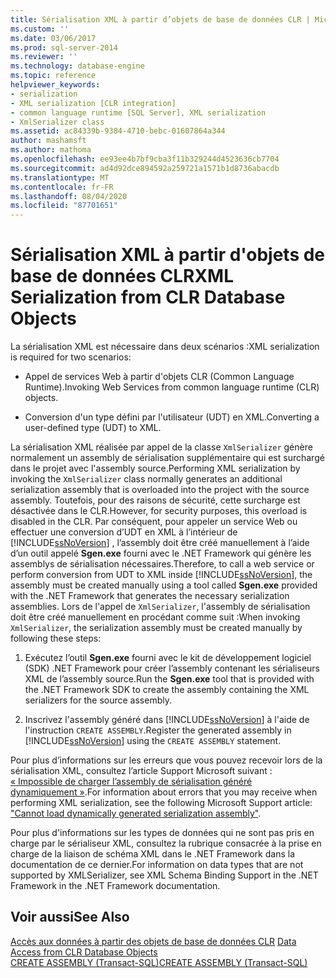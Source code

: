 ```yaml
---
title: Sérialisation XML à partir d’objets de base de données CLR | Microsoft Docs
ms.custom: ''
ms.date: 03/06/2017
ms.prod: sql-server-2014
ms.reviewer: ''
ms.technology: database-engine
ms.topic: reference
helpviewer_keywords:
- serialization
- XML serialization [CLR integration]
- common language runtime [SQL Server], XML serialization
- XmlSerializer class
ms.assetid: ac84339b-9384-4710-bebc-01607864a344
author: mashamsft
ms.author: mathoma
ms.openlocfilehash: ee93ee4b7bf9cba3f11b329244d4523636cb7704
ms.sourcegitcommit: ad4d92dce894592a259721a1571b1d8736abacdb
ms.translationtype: MT
ms.contentlocale: fr-FR
ms.lasthandoff: 08/04/2020
ms.locfileid: "87701651"
---
```

# <a name="xml-serialization-from-clr-database-objects"></a><span data-ttu-id="9a244-102">Sérialisation XML à partir d'objets de base de données CLR</span><span class="sxs-lookup"><span data-stu-id="9a244-102">XML Serialization from CLR Database Objects</span></span>
  <span data-ttu-id="9a244-103">La sérialisation XML est nécessaire dans deux scénarios :</span><span class="sxs-lookup"><span data-stu-id="9a244-103">XML serialization is required for two scenarios:</span></span>  
  
-   <span data-ttu-id="9a244-104">Appel de services Web à partir d'objets CLR (Common Language Runtime).</span><span class="sxs-lookup"><span data-stu-id="9a244-104">Invoking Web Services from common language runtime (CLR) objects.</span></span>  
  
-   <span data-ttu-id="9a244-105">Conversion d'un type défini par l'utilisateur (UDT) en XML.</span><span class="sxs-lookup"><span data-stu-id="9a244-105">Converting a user-defined type (UDT) to XML.</span></span>  
  
 <span data-ttu-id="9a244-106">La sérialisation XML réalisée par appel de la classe `XmlSerializer` génère normalement un assembly de sérialisation supplémentaire qui est surchargé dans le projet avec l'assembly source.</span><span class="sxs-lookup"><span data-stu-id="9a244-106">Performing XML serialization by invoking the `XmlSerializer` class normally generates an additional serialization assembly that is overloaded into the project with the source assembly.</span></span> <span data-ttu-id="9a244-107">Toutefois, pour des raisons de sécurité, cette surcharge est désactivée dans le CLR.</span><span class="sxs-lookup"><span data-stu-id="9a244-107">However, for security purposes, this overload is disabled in the CLR.</span></span> <span data-ttu-id="9a244-108">Par conséquent, pour appeler un service Web ou effectuer une conversion d’UDT en XML à l’intérieur de [!INCLUDE[ssNoVersion](../../includes/ssnoversion-md.md)] , l’assembly doit être créé manuellement à l’aide d’un outil appelé **Sgen.exe** fourni avec le .NET Framework qui génère les assemblys de sérialisation nécessaires.</span><span class="sxs-lookup"><span data-stu-id="9a244-108">Therefore, to call a web service or perform conversion from UDT to XML inside [!INCLUDE[ssNoVersion](../../includes/ssnoversion-md.md)], the assembly must be created manually using a tool called **Sgen.exe** provided with the .NET Framework that generates the necessary serialization assemblies.</span></span> <span data-ttu-id="9a244-109">Lors de l'appel de `XmlSerializer`, l'assembly de sérialisation doit être créé manuellement en procédant comme suit :</span><span class="sxs-lookup"><span data-stu-id="9a244-109">When invoking `XmlSerializer`, the serialization assembly must be created manually by following these steps:</span></span>  
  
1.  <span data-ttu-id="9a244-110">Exécutez l’outil **Sgen.exe** fourni avec le kit de développement logiciel (SDK) .NET Framework pour créer l’assembly contenant les sérialiseurs XML de l’assembly source.</span><span class="sxs-lookup"><span data-stu-id="9a244-110">Run the **Sgen.exe** tool that is provided with the .NET Framework SDK to create the assembly containing the XML serializers for the source assembly.</span></span>  
  
2.  <span data-ttu-id="9a244-111">Inscrivez l'assembly généré dans [!INCLUDE[ssNoVersion](../../includes/ssnoversion-md.md)] à l'aide de l'instruction `CREATE ASSEMBLY`.</span><span class="sxs-lookup"><span data-stu-id="9a244-111">Register the generated assembly in [!INCLUDE[ssNoVersion](../../includes/ssnoversion-md.md)] using the `CREATE ASSEMBLY` statement.</span></span>  
  
 <span data-ttu-id="9a244-112">Pour plus d’informations sur les erreurs que vous pouvez recevoir lors de la sérialisation XML, consultez l’article Support Microsoft suivant : [« Impossible de charger l’assembly de sérialisation généré dynamiquement »](https://support.microsoft.com/kb/913668).</span><span class="sxs-lookup"><span data-stu-id="9a244-112">For information about errors that you may receive when performing XML serialization, see the following Microsoft Support article: ["Cannot load dynamically generated serialization assembly"](https://support.microsoft.com/kb/913668).</span></span>  
  
 <span data-ttu-id="9a244-113">Pour plus d'informations sur les types de données qui ne sont pas pris en charge par le sérialiseur XML, consultez la rubrique consacrée à la prise en charge de la liaison de schéma XML dans le .NET Framework dans la documentation de ce dernier.</span><span class="sxs-lookup"><span data-stu-id="9a244-113">For information on data types that are not supported by XMLSerializer, see XML Schema Binding Support in the .NET Framework in the .NET Framework documentation.</span></span>  
  
## <a name="see-also"></a><span data-ttu-id="9a244-114">Voir aussi</span><span class="sxs-lookup"><span data-stu-id="9a244-114">See Also</span></span>  
 <span data-ttu-id="9a244-115">[Accès aux données à partir des objets de base de données CLR](../../relational-databases/clr-integration/data-access/data-access-from-clr-database-objects.md) </span><span class="sxs-lookup"><span data-stu-id="9a244-115">[Data Access from CLR Database Objects](../../relational-databases/clr-integration/data-access/data-access-from-clr-database-objects.md) </span></span>  
 [<span data-ttu-id="9a244-116">CREATE ASSEMBLY &#40;Transact-SQL&#41;</span><span class="sxs-lookup"><span data-stu-id="9a244-116">CREATE ASSEMBLY &#40;Transact-SQL&#41;</span></span>](/sql/t-sql/statements/create-assembly-transact-sql)  
  
  
